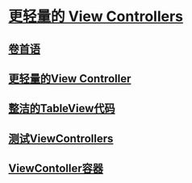 # [更轻量的 View Controllers](SUMMARY.md)
## [卷首语](issue-1-0-tang3w.md)
## [更轻量的View Controller](issue-1-1-tang3w.md)
## [整洁的TableView代码](issue-1-1-tang3w.md)
## [测试ViewControllers](issue-1-1-tang3w.md)
## [ViewContoller容器](issue-1-4-tang3w.md)
